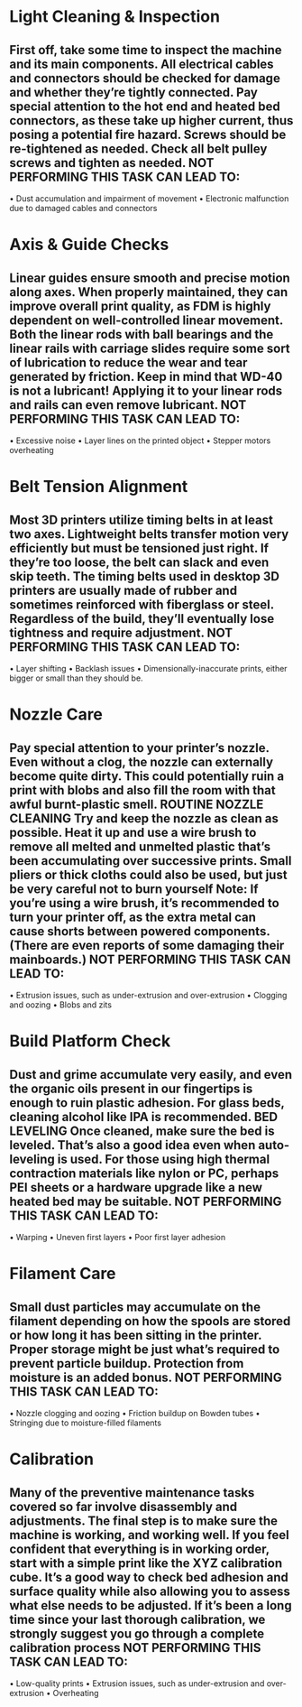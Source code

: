 Light Cleaning & Inspection
===========================
First off, take some time to inspect the machine and its main components.
All electrical cables and connectors should be checked for damage and whether they’re tightly connected. Pay special attention to the hot end and heated bed connectors, as these take up higher current, thus posing a potential fire hazard.
Screws should be re-tightened as needed. Check all belt pulley screws and tighten as needed.
NOT PERFORMING THIS TASK CAN LEAD TO:
------------------------------------
•	Dust accumulation and impairment of movement
•	Electronic malfunction due to damaged cables and connectors

Axis & Guide Checks
===================
Linear guides ensure smooth and precise motion along axes. When properly maintained, they can improve overall print quality, as FDM is highly dependent on well-controlled linear movement.
Both the linear rods with ball bearings and the linear rails with carriage slides require some sort of lubrication to reduce the wear and tear generated by friction.
Keep in mind that WD-40 is not a lubricant! Applying it to your linear rods and rails can even remove lubricant.
NOT PERFORMING THIS TASK CAN LEAD TO:
-------------------------------------
•	Excessive noise
•	Layer lines on the printed object
•	Stepper motors overheating

Belt Tension Alignment
======================
Most 3D printers utilize timing belts in at least two axes. Lightweight belts transfer motion very efficiently but must be tensioned just right.
If they’re too loose, the belt can slack and even skip teeth.
The timing belts used in desktop 3D printers are usually made of rubber and sometimes reinforced with fiberglass or steel. Regardless of the build, they’ll eventually lose tightness and require adjustment.
NOT PERFORMING THIS TASK CAN LEAD TO:
------------------------------------
•	Layer shifting
•	Backlash issues
•	Dimensionally-inaccurate prints, either bigger or small than they should be.

Nozzle Care
===========
Pay special attention to your printer’s nozzle. Even without a clog, the nozzle can externally become quite dirty. This could potentially ruin a print with blobs and also fill the room with that awful burnt-plastic smell.
 ROUTINE NOZZLE CLEANING
Try and keep the nozzle as clean as possible. Heat it up and use a wire brush to remove all melted and unmelted plastic that’s been accumulating over successive prints. Small pliers or thick cloths could also be used, but just be very careful not to burn yourself
Note: If you’re using a wire brush, it’s recommended to turn your printer off, as the extra metal can cause shorts between powered components. (There are even reports of some damaging their mainboards.)
NOT PERFORMING THIS TASK CAN LEAD TO:
-------------------------------------
•	Extrusion issues, such as under-extrusion and over-extrusion
•	Clogging and oozing
•	Blobs and zits

Build Platform Check
====================
Dust and grime accumulate very easily, and even the organic oils present in our fingertips is enough to ruin plastic adhesion. For glass beds, cleaning alcohol like IPA is recommended.
BED LEVELING
Once cleaned, make sure the bed is leveled. That’s also a good idea even when auto-leveling is used. For those using high thermal contraction materials like nylon or PC, perhaps PEI sheets or a hardware upgrade like a new heated bed may be suitable.
NOT PERFORMING THIS TASK CAN LEAD TO:
-------------------------------------
•	Warping
•	Uneven first layers
•	Poor first layer adhesion

Filament Care
==============
Small dust particles may accumulate on the filament depending on how the spools are stored or how long it has been sitting in the printer. Proper storage might be just what’s required to prevent particle buildup. Protection from moisture is an added bonus.
NOT PERFORMING THIS TASK CAN LEAD TO:
------------------------------------
•	Nozzle clogging and oozing
•	Friction buildup on Bowden tubes
•	Stringing due to moisture-filled filaments

Calibration
===========
Many of the preventive maintenance tasks covered so far involve disassembly and adjustments. The final step is to make sure the machine is working, and working well.
If you feel confident that everything is in working order, start with a simple print like the XYZ calibration cube. It’s a good way to check bed adhesion and surface quality while also allowing you to assess what else needs to be adjusted.
If it’s been a long time since your last thorough calibration, we strongly suggest you go through a complete calibration process
NOT PERFORMING THIS TASK CAN LEAD TO:
-------------------------------------
•	Low-quality prints
•	Extrusion issues, such as under-extrusion and over-extrusion
•	Overheating
